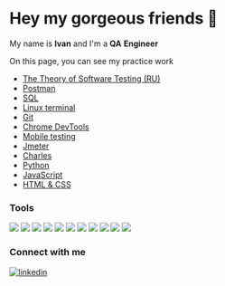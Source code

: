# Hey my gorgeous friends 👋

 My name is __Ivan__ and I'm a __QA__ __Engineer__

 On this page, you can see my practice work

- [ The Theory of Software Testing (RU)](https://github.com/ivanshybut/The-Theory-of-Software-Testing/blob/main/README.md)
- [ Postman](https://github.com/ivanshybut/Postman)
- [SQL](https://github.com/ivanshybut/SQL)
- [Linux terminal](https://github.com/ivanshybut/Linux/blob/main/README.md)
- [Git](https://github.com/ivanshybut/Git) 
- [Chrome DevTools](https://github.com/ivanshybut/Chrome_DevTools)
- [Mobile testing](https://github.com/ivanshybut/Mobile_testing)
- [Jmeter](https://github.com/ivanshybut/Jmeter)
- [Charles]()
- [Python](https://github.com/ivanshybut/Python_course)
- [JavaScript](https://github.com/ivanshybut/javascript)
- [HTML & CSS](https://github.com/ivanshybut/Space)


### Tools

<p alling-"left">
<img src="https://img.icons8.com/external-tal-revivo-color-tal-revivo/44/000000/external-postman-is-the-only-complete-api-development-environment-logo-color-tal-revivo.png"/>
<img src="https://img.icons8.com/color/46/000000/git.png"/>
<img src="https://img.icons8.com/color/46/000000/linux--v2.png"/>
<img src="https://img.icons8.com/external-tal-revivo-color-tal-revivo/46/000000/external-postgre-sql-a-free-and-open-source-relational-database-management-system-logo-color-tal-revivo.png"/>
<img src="https://img.icons8.com/color/46/000000/python--v2.png"/>
<img src="https://img.icons8.com/fluency/46/000000/android-studio--v3.png"/>
<img src="https://img.icons8.com/color/46/000000/html-5--v1.png"/>
<img src="https://img.icons8.com/external-tal-revivo-shadow-tal-revivo/46/000000/external-sass-a-style-sheet-professional-grade-css-extension-language-logo-shadow-tal-revivo.png"/>
<img src="https://img.icons8.com/fluency/46/000000/visual-studio-code-2019.png"/>
<img src="https://img.icons8.com/color/46/000000/pycharm.png"/>
<img src="https://img.icons8.com/color/46/000000/javascript--v1.png"/>
</p>



### Connect with me

[![linkedin](https://img.shields.io/badge/-Linkedin-3498db?style=for-the-badge&logo=linkedin)](https://www.linkedin.com/in/ivanshybut)











